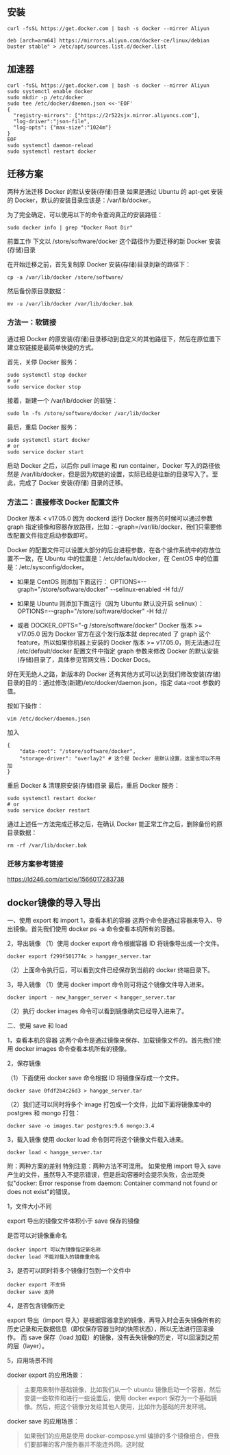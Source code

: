 ## 安装

```shell script
curl -fsSL https://get.docker.com | bash -s docker --mirror Aliyun

deb [arch=arm64] https://mirrors.aliyun.com/docker-ce/linux/debian buster stable" > /etc/apt/sources.list.d/docker.list
```

## 加速器

```shell script
curl -fsSL https://get.docker.com | bash -s docker --mirror Aliyun
sudo systemctl enable docker
sudo mkdir -p /etc/docker
sudo tee /etc/docker/daemon.json <<-'EOF'
{
  "registry-mirrors": ["https://2r522sjx.mirror.aliyuncs.com"],
  "log-driver":"json-file",
  "log-opts": {"max-size":"1024m"}
}
EOF
sudo systemctl daemon-reload
sudo systemctl restart docker

```

## 迁移方案

两种方法迁移 Docker 的默认安装(存储)目录
如果是通过 Ubuntu 的 apt-get 安装的 Docker，默认的安装目录应该是：/var/lib/docker。

为了完全确定，可以使用以下的命令查询真正的安装路径：

```
sudo docker info | grep "Docker Root Dir"
```

前置工作
下文以 /store/software/docker 这个路径作为要迁移的新 Docker 安装(存储)目录

在开始迁移之前，首先复制原 Docker 安装(存储)目录到新的路径下：

```
cp -a /var/lib/docker /store/software/
```

然后备份原目录数据：

```
mv -u /var/lib/docker /var/lib/docker.bak
```

### 方法一：软链接

通过把 Docker 的原安装(存储)目录移动到自定义的其他路径下，然后在原位置下建立软链接是最简单快捷的方式。

首先，关停 Docker 服务：

```
sudo systemctl stop docker
# or
sudo service docker stop
```

接着，新建一个 /var/lib/docker 的软链：

```
sudo ln -fs /store/software/docker /var/lib/docker
```

最后，重启 Docker 服务：

```
sudo systemctl start docker
# or
sudo service docker start
```

启动 Docker 之后，以后你 pull image 和 run container，Docker 写入的路径依然是 /var/lib/docker，但是因为软链的设置，实际已经是往新的目录写入了。至此，完成了 Docker 安装(存储)
目录的迁移。

### 方法二：直接修改 Docker 配置文件

Docker 版本 < v17.05.0
因为 dockerd 运行 Docker 服务的时候可以通过参数 graph 指定镜像和容器存放路径，比如：–graph=/var/lib/docker，我们只需要修改配置文件指定启动参数即可。

Docker 的配置文件可以设置大部分的后台进程参数，在各个操作系统中的存放位置不一致，在 Ubuntu 中的位置是：/etc/default/docker，在 CentOS 中的位置是：/etc/sysconfig/docker。

* 如果是 CentOS 则添加下面这行：
  OPTIONS=--graph="/store/software/docker" --selinux-enabled -H fd://

* 如果是 Ubuntu 则添加下面这行（因为 Ubuntu 默认没开启 selinux）：
  OPTIONS=--graph="/store/software/docker" -H fd://
* 或者
  DOCKER_OPTS="-g /store/software/docker"
  Docker 版本 >= v17.05.0
  因为 Docker 官方在这个发行版本就 deprecated 了 graph 这个 feature，所以如果你机器上安装的 Docker 版本 >= v17.05.0，则无法通过在 /etc/default/docker
  配置文件中指定 graph 参数来修改 Docker 的默认安装(存储)目录了，具体参见官网文档：Docker Docs。

好在天无绝人之路，新版本的 Docker 还有其他方式可以达到我们修改安装(存储)目录的目的：通过修改(新建)/etc/docker/daemon.json，指定 data-root 参数的值。

按如下操作：

```
vim /etc/docker/daemon.json
```

加入

```
{
    "data-root": "/store/software/docker",
    "storage-driver": "overlay2" # 这个是 Docker 是默认设置，这里也可以不用加
}
```

重启 Docker & 清理原安装(存储)目录
最后，重启 Docker 服务：

```
sudo systemctl restart docker
# or
sudo service docker restart
```

通过上述任一方法完成迁移之后，在确认 Docker 能正常工作之后，删除备份的原目录数据：

```shell script
rm -rf /var/lib/docker.bak
```

### 迁移方案参考链接

https://ld246.com/article/1566017283738

## docker镜像的导入导出

一、使用 export 和 import
1，查看本机的容器
这两个命令是通过容器来导入、导出镜像。首先我们使用 docker ps -a 命令查看本机所有的容器。

2，导出镜像
（1）使用 docker export 命令根据容器 ID 将镜像导出成一个文件。

```shell
docker export f299f501774c > hangger_server.tar

```

（2）上面命令执行后，可以看到文件已经保存到当前的 docker 终端目录下。

3，导入镜像
（1）使用 docker import 命令则可将这个镜像文件导入进来。

```shell
docker import - new_hangger_server < hangger_server.tar
```

（2）执行 docker images 命令可以看到镜像确实已经导入进来了。

二、使用 save 和 load

1，查看本机的容器
这两个命令是通过镜像来保存、加载镜像文件的。首先我们使用 docker images 命令查看本机所有的镜像。

2，保存镜像

（1）下面使用 docker save 命令根据 ID 将镜像保存成一个文件。

```shell
docker save 0fdf2b4c26d3 > hangge_server.tar
```

（2）我们还可以同时将多个 image 打包成一个文件，比如下面将镜像库中的 postgres 和 mongo 打包：

```shell
docker save -o images.tar postgres:9.6 mongo:3.4

```

3，载入镜像
使用 docker load 命令则可将这个镜像文件载入进来。

```shell
docker load < hangge_server.tar

```

附：两种方案的差别
特别注意：两种方法不可混用。
如果使用 import 导入 save 产生的文件，虽然导入不提示错误，但是启动容器时会提示失败，会出现类似"docker: Error response from daemon: Container command not found
or does not exist"的错误。

1，文件大小不同

export 导出的镜像文件体积小于 save 保存的镜像

是否可以对镜像重命名

```shell
docker import 可以为镜像指定新名称
docker load 不能对载入的镜像重命名
```

3，是否可以同时将多个镜像打包到一个文件中

```shell
docker export 不支持
docker save 支持
```

4，是否包含镜像历史

export 导出（import 导入）是根据容器拿到的镜像，再导入时会丢失镜像所有的历史记录和元数据信息（即仅保存容器当时的快照状态），所以无法进行回滚操作。
而 save 保存（load 加载）的镜像，没有丢失镜像的历史，可以回滚到之前的层（layer）。

5，应用场景不同

docker export 的应用场景：

> 主要用来制作基础镜像，比如我们从一个 ubuntu 镜像启动一个容器，然后安装一些软件和进行一些设置后，使用 docker export 保存为一个基础镜像。然后，把这个镜像分发给其他人使用，比如作为基础的开发环境。

docker save 的应用场景：
> 如果我们的应用是使用 docker-compose.yml 编排的多个镜像组合，但我们要部署的客户服务器并不能连外网。这时就
